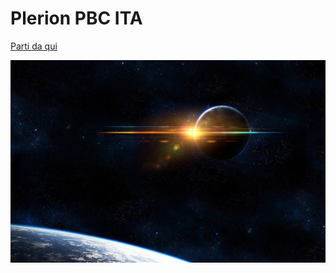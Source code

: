 <!-- _coverpage.md -->

# Plerion PBC ITA

[Parti da qui](/home.md)

<!-- background image -->
![](/_assets/universe-1408289.jpg)